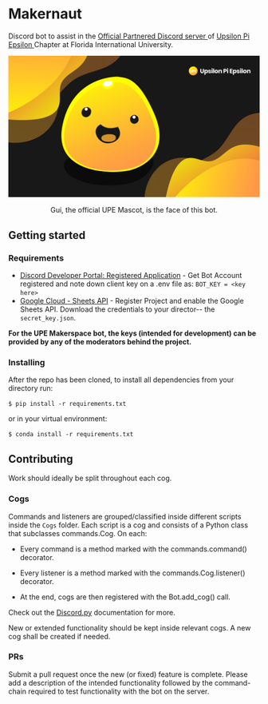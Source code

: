 # Makernaut
Discord bot to assist in the <a href=https://discord.com/invite/upefiu/> Official Partnered Discord server </a> of <a href=https://upe.cs.fiu.edu/> Upsilon Pi Epsilon </a> Chapter at Florida International University. 
<p align="center">
  <img src=assets\Gui_Banner.png width="1000">
  <p align="center"> Gui, the official UPE Mascot, is the face of this bot. </p>
</p>
  
## Getting started

### Requirements 
* [Discord Developer Portal: Registered Application](https://discord.com/developers/applications) - Get Bot Account registered and note down client key on a .env file as: `BOT_KEY = <key here>`
* [Google Cloud - Sheets API](https://console.cloud.google.com/apis/) - Register Project and enable the Google Sheets API. Download the credentials to your director-- the `secret_key.json`.

<b> For the UPE Makerspace bot, the keys (intended for development) can be provided by any of the moderators behind the project. </b>

### Installing

After the repo has been cloned, to install all dependencies from your directory run: 
```
$ pip install -r requirements.txt 
```
or in your virtual environment:
```
$ conda install -r requirements.txt
```

## Contributing

Work should ideally be split throughout each cog.

### Cogs

Commands and listeners are grouped/classified inside different scripts inside the `Cogs` folder. Each script is a cog and consists of a Python class that subclasses commands.Cog. On each:

* Every command is a method marked with the commands.command() decorator.

* Every listener is a method marked with the commands.Cog.listener() decorator.

* At the end, cogs are then registered with the Bot.add_cog() call.

Check out the [Discord.py](discordpy.readthedocs.io) documentation for more.

New or extended functionality should be kept inside relevant cogs. A new cog shall be created if needed. 

### PRs

Submit a pull request once the new (or fixed) feature is complete. Please add a description of the intended functionality followed by the command-chain required to test functionality with the bot on the server. 
